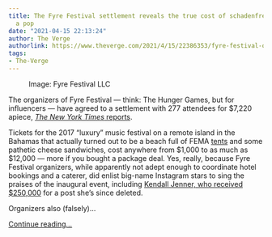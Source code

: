 ```yaml
---
title: The Fyre Festival settlement reveals the true cost of schadenfreude — $7,220
  a pop
date: "2021-04-15 22:13:24"
author: The Verge
authorlink: https://www.theverge.com/2021/4/15/22386353/fyre-festival-organizers-settle-ticketholders-7220
tags:
- The-Verge
---
```

<figure>
      <img alt="" src="https://cdn.vox-cdn.com/thumbor/xmHOcSWZM7hNt9XE516mUIIycdg=/0x11:1184x800/1310x873/cdn.vox-cdn.com/uploads/chorus_image/image/69133701/fyre_festival_poster.0.jpg" />
        <figcaption>Image: Fyre Festival LLC</figcaption>
    </figure>

  <p id="fTKLcI">The organizers of Fyre Festival — think: The Hunger Games, but for influencers — have agreed to a settlement with 277 attendees for $7,220 apiece, <a href="https://www.nytimes.com/2021/04/15/arts/music/fyre-festival-settlement.html?partner=slack&amp;smid=sl-share"><em>The New York Times</em> reports</a>. </p>
<p id="BYK4el">Tickets for the 2017 “luxury” music festival on a remote island in the Bahamas that actually turned out to be a beach full of FEMA <a href="https://twitter.com/WNFIV/status/857744138019753984">tents</a> and some pathetic cheese sandwiches, cost anywhere from $1,000 to as much as $12,000 — more if you bought a package deal. Yes, really, because Fyre Festival organizers, while apparently not adept enough to coordinate hotel bookings and a caterer, did enlist big-name Instagram stars to sing the praises of the inaugural event, including <a href="https://www.theverge.com/2017/5/4/15547734/fyre-fest-kendall-jenner-instagram-sponsored-paid">Kendall Jenner, who received $250,000</a> for a post she’s since deleted. </p>
<p id="pc6bFT">Organizers also (falsely)...</p>
  <p>
    <a href="https://www.theverge.com/2021/4/15/22386353/fyre-festival-organizers-settle-ticketholders-7220">Continue reading&hellip;</a>
  </p>